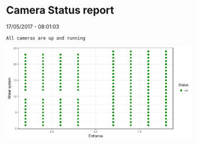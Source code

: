 Camera Status report
================
17/05/2017 - 08:01:03

    All cameras are up and running

![](camreport_files/figure-markdown_github/unnamed-chunk-2-1.png)
